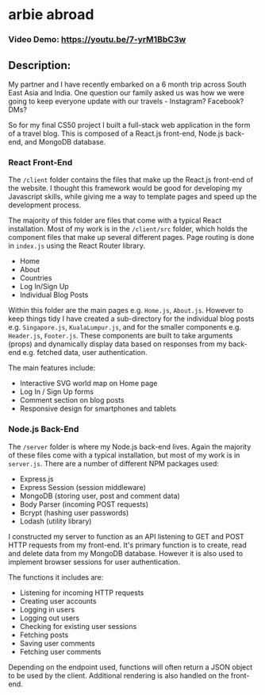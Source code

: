 # arbie abroad

### Video Demo:  https://youtu.be/7-yrM1BbC3w

## Description:

My partner and I have recently embarked on a 6 month trip across South East Asia and India. One question our family asked us was how we were going to keep everyone update with our travels - Instagram? Facebook? DMs? 

So for my final CS50 project I built a full-stack web application in the form of a travel blog. This is composed of a React.js front-end, Node.js back-end, and MongoDB database. 

### React Front-End

The `/client` folder contains the files that make up the React.js front-end of the website. I thought this framework would be good for developing my Javascript skills, while giving me a way to template pages and speed up the development process. 

The majority of this folder are files that come with a typical React installation. Most of my work is in the `/client/src` folder, which holds the component files that make up several different pages. Page routing is done in `index.js` using the React Router library. 

- Home 
- About
- Countries
- Log In/Sign Up
- Individual Blog Posts 

Within this folder are the main pages e.g. `Home.js`, `About.js`. However to keep things tidy I have created a sub-directory for the individual blog posts e.g. `Singapore.js`, `KualaLumpur.js`, and for the smaller components e.g. `Header.js`, `Footer.js`. These components are built to take arguments (props) and dynamically display data based on responses from my back-end e.g. fetched data, user authentication. 

The main features include:

- Interactive SVG world map on Home page
- Log In / Sign Up forms
- Comment section on blog posts 
- Responsive design for smartphones and tablets 

### Node.js Back-End

The `/server` folder is where my Node.js back-end lives. Again the majority of these files come with a typical installation, but most of my work is in `server.js`. There are a number of different NPM packages used:

- Express.js 
- Express Session (session middleware)
- MongoDB (storing user, post and comment data)
- Body Parser (incoming POST requests)
- Bcrypt (hashing user passwords)
- Lodash (utility library)

I constructed my server to function as an API listening to GET and POST HTTP requests from my front-end. It's primary function is to create, read and delete data from my MongoDB database. However it is also used to implement browser sessions for user authentication. 

The functions it includes are:

- Listening for incoming HTTP requests
- Creating user accounts 
- Logging in users
- Logging out users
- Checking for existing user sessions
- Fetching posts 
- Saving user comments
- Fetching user comments 

Depending on the endpoint used, functions will often return a JSON object to be used by the client. Additional rendering is also handled on the front-end.
